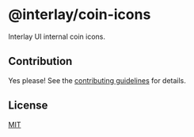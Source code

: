 # @interlay/coin-icons

Interlay UI internal coin icons.

## Contribution

Yes please! See the
[contributing guidelines](https://github.com/interlay/ui/blob/main/CONTRIBUTING.MD)
for details.

## License

[MIT](https://choosealicense.com/licenses/mit/)
